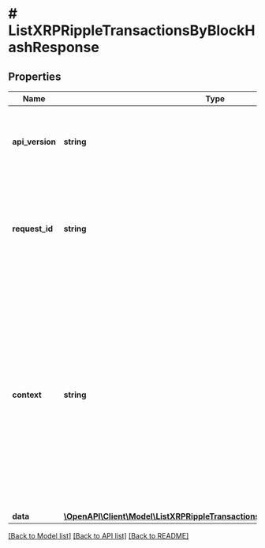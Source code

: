 # # ListXRPRippleTransactionsByBlockHashResponse

## Properties

Name | Type | Description | Notes
------------ | ------------- | ------------- | -------------
**api_version** | **string** | Specifies the version of the API that incorporates this endpoint. |
**request_id** | **string** | Defines the ID of the request. The &#x60;requestId&#x60; is generated by Crypto APIs and it&#39;s unique for every request. |
**context** | **string** | In batch situations the user can use the context to correlate responses with requests. This property is present regardless of whether the response was successful or returned as an error. &#x60;context&#x60; is specified by the user. | [optional]
**data** | [**\OpenAPI\Client\Model\ListXRPRippleTransactionsByBlockHashResponseData**](ListXRPRippleTransactionsByBlockHashResponseData.md) |  |

[[Back to Model list]](../../README.md#models) [[Back to API list]](../../README.md#endpoints) [[Back to README]](../../README.md)
